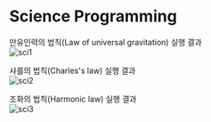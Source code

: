 # Science Programming

만유인력의 법칙(Law of universal gravitation) 실행 결과<br>
![sci1](https://user-images.githubusercontent.com/69303473/94758871-64459380-03d9-11eb-9ced-d24ed9953efc.PNG)<br>

샤를의 법칙(Charles's law) 실행 결과<br>
![sci2](https://user-images.githubusercontent.com/69303473/94758879-6871b100-03d9-11eb-84e4-92ea0eeff0ce.PNG)<br>

조화의 법칙(Harmonic law) 실행 결과<br>
![sci3](https://user-images.githubusercontent.com/69303473/94768254-e1790480-03e9-11eb-8279-1e1b937538d3.PNG)<br>
